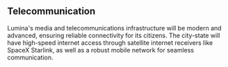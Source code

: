 ## Telecommunication

Lumina's media and telecommunications infrastructure will be modern and advanced, ensuring reliable connectivity for its citizens. The city-state will have high-speed internet access through satellite internet receivers like SpaceX Starlink, as well as a robust mobile network for seamless communication.